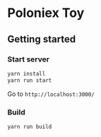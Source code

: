 # Poloniex Toy


## Getting started

### Start server

```sh
yarn install
yarn run start
```
Go to `http://localhost:3000/`

### Build

```sh
yarn run build
```
